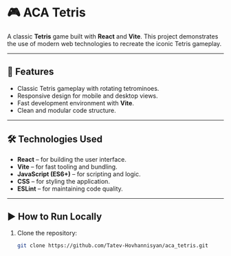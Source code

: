 # 🎮 ACA Tetris

A classic **Tetris** game built with **React** and **Vite**. This project demonstrates the use of modern web technologies to recreate the iconic Tetris gameplay.

---

## 🚀 Features

- Classic Tetris gameplay with rotating tetrominoes.
- Responsive design for mobile and desktop views.
- Fast development environment with **Vite**.
- Clean and modular code structure.

---

## 🛠 Technologies Used

- **React** – for building the user interface.
- **Vite** – for fast tooling and bundling.
- **JavaScript (ES6+)** – for scripting and logic.
- **CSS** – for styling the application.
- **ESLint** – for maintaining code quality.

---

## ▶️ How to Run Locally

1. Clone the repository:

   ```bash
   git clone https://github.com/Tatev-Hovhannisyan/aca_tetris.git
